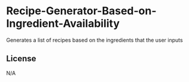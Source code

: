 # Recipe-Generator-Based-on-Ingredient-Availability
Generates a list of recipes based on the ingredients that the user inputs 

## License
N/A